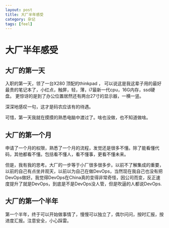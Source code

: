 ```yaml
---
layout: post
title: 大厂半年感受
category: 杂记
tags: [feel]
---
```


# 大厂半年感受 #

## 大厂的第一天 ##

入职的第一天，领了一台X280 顶配的thinkpad ， 可以说这是我这辈子用的最好最贵的笔记本了，小红点，触屏，轻，薄，i7最新一代cpu，16G内存，ssd硬盘。
更惊讶的是到了办公位置居然还有两台27寸的显示器，一横一竖。

深深地感叹一句，这才是码农应该有的待遇。

可惜，第一天我就在摸摸的熟悉电脑中渡过了。啥也没做，也不知道做啥。

## 大厂的第一个月 ##

申请了一个月的权限，熟悉了一个月的流程，发觉还是很多不懂。除了能看懂代码，其他都看不懂。包括看不懂人，看不懂事，更看不懂未来。

但是，我有我的思考。大厂的一步等于小厂很多很多步。以前不了解集成的重要，以前的自己有点坐井观天，以前以为自己在做DevOps，当然现在我自己也没有把
DevOps做好。我觉得DevOps在China真的变得非常奇怪，因公司而变，反正速度提升了就是DevOps，到底是不是DevOps没人管，但是吹逼的人都说DevOps.

## 大厂的第一个半年 ##

第一个半年，终于可以开始做事情了，慢慢可以独立了，偶尔问问，按时汇报，按进度汇报。注意安全，小心踩雷。